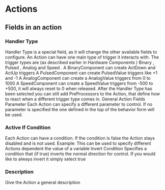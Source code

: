 # Actions
## Fields in an action

### Handler Type 
Handler Type is a special field, as it will change the other available fields to configure. An Action can have one main type of trigger it interacts with. The trigger types are (as described earlier in Hardware Components ) Binary , Pulsed , Analog and Speed . A BinaryComponent can create ActDown and ActUp triggers A PulsedComponent can create PulsedValue triggers like +1 and -1 A AnalogComponent can create a AnalogValue triggers from 0 to 1000 A SpeedComponent can create a SpeedValue triggers from -500 to +500, it will always reset to 0 when released. After the Handler Type has been selected you can still add PreProcessors to the Action, that define how to react when a different trigger type comes in. General Action Fields Parameter Each Action can specify a different parameter to control. If no parameter is specified the one defined in the top of the behavior form will be used. 

### Active If Condition 
Each Action can have a condition. If the condition is false the Action stays disabled and is not used. Example: This can be used to specify different Actions dependent the value of a variable Invert Condition Specifies a condition that (if true) inverts the normal direction for control. If you would like to always invert it simply select true 

### Description 
Give the Action a general description


